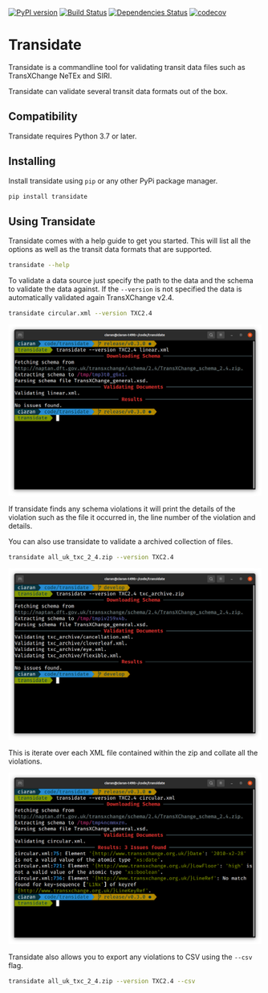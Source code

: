 [![PyPI version](https://badge.fury.io/py/transidate.svg)](https://badge.fury.io/py/transidate)
[![Build Status](https://github.com/ciaranmccormick/transidate/workflows/test/badge.svg?branch=master&event=push)](https://github.com/ciaranmccormick/transidate/actions?query=workflow%3Atest)
[![Dependencies Status](https://img.shields.io/badge/dependencies-up%20to%20date-brightgreen.svg)](https://github.com/ciaranmccormick/transidate/pulls?utf8=%E2%9C%93&q=is%3Apr%20author%3Aapp%2Fdependabot)
[![codecov](https://codecov.io/gh/ciaranmccormick/transidate/branch/develop/graph/badge.svg?token=I3693DR0S9)](https://codecov.io/gh/ciaranmccormick/transidate)


# Transidate

Transidate is a commandline tool for validating transit data files such as TransXChange
NeTEx and SIRI.

Transidate can validate several transit data formats out of the box.

## Compatibility

Transidate requires Python 3.7 or later.


## Installing

Install transidate using `pip` or any other PyPi package manager.

```sh
pip install transidate
```

## Using Transidate

Transidate comes with a help guide to get you started. This will list all the options as
well as the transit data formats that are supported.

```sh
transidate --help
```

To validate a data source just specify the path to the data and the schema to validate
the data against. If the `--version` is not specified the data is automatically
validated again TransXChange v2.4.


```sh
transidate circular.xml --version TXC2.4
```

![No Errors](imgs/no-errors.png)

If transidate finds any schema violations it will print the details of the violation
such as the file it occurred in, the line number of the violation and details.

You can also use transidate to validate a archived collection of files.

```sh
transidate all_uk_txc_2_4.zip --version TXC2.4
```

![Zip](imgs/zip.png)

This is iterate over each XML file contained within the zip and collate all the
violations.

![Errors](imgs/errors.png)

Transidate also allows you to export any violations to CSV using the `--csv` flag.

```sh
transidate all_uk_txc_2_4.zip --version TXC2.4 --csv
```
